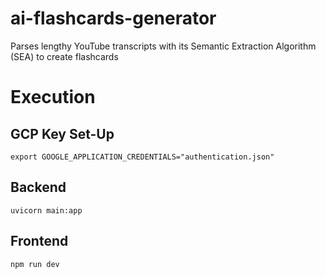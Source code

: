 # ai-flashcards-generator
Parses lengthy YouTube transcripts with its Semantic Extraction Algorithm (SEA) to create flashcards

# Execution
## GCP Key Set-Up

```
export GOOGLE_APPLICATION_CREDENTIALS="authentication.json"
```

## Backend
```
uvicorn main:app 
```

## Frontend
```
npm run dev
```